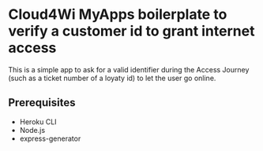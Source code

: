 # Cloud4Wi MyApps boilerplate to verify a customer id to grant internet access
This is a simple app to ask for a valid identifier during the Access Journey (such as a ticket number of a loyaty id) to let the user go online.

## Prerequisites
+ Heroku CLI
+ Node.js
+ express-generator




